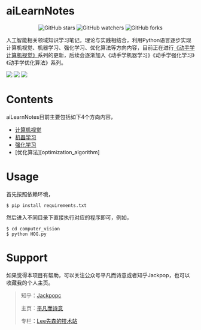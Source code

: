 <h1 align="left">aiLearnNotes</h1>
<p align="center">
    <img alt="GitHub stars" src="https://img.shields.io/github/stars/Jackpopc/aiLearnNotes?style=social">
    <img alt="GitHub watchers" src="https://img.shields.io/github/watchers/Jackpopc/aiLearnNotes?style=social">
    <img alt="GitHub forks" src="https://img.shields.io/github/forks/Jackpopc/aiLearnNotes?style=social">
</p>

人工智能相关领域知识学习笔记，理论与实践相结合，利用Python语言逐步实现计算机视觉、机器学习、强化学习、优化算法等方向内容，目前正在进行[《动手学计算机视觉》](https://jackpopc.github.io/)系列的更新，后续会逐渐加入《动手学机器学习》《动手学强化学习》《动手学优化算法》系列。


<p align="left">
    <img src=https://img.shields.io/badge/python-3.6-blue.svg>
    <img src=https://img.shields.io/badge/vision-v0.1.0-green.svg>
    <img src=https://img.shields.io/badge/tensorflow-1.7.0-orange.svg>
</p>

<h1 align="left">Contents</h1>
aiLearnNotes目前主要包括如下4个方向内容，

- [计算机视觉](./computer_vision)
- [机器学习](./machine_leaning)
- [强化学习](reinforcement_learning)
- [优化算法][optimization_algorithm]

<h1 align="left">Usage</h1>
首先按照依赖环境，

```shell
$ pip install requirements.txt
```

然后进入不同目录下直接执行对应的程序即可，例如，

```shell
$ cd computer_vision
$ python HOG.py
```

<h1 align="left">Support</h1>
如果觉得本项目有帮助，可以关注公众号平凡而诗意或者知乎Jackpop，也可以收藏我的个人主页。

>  知乎：[Jackpopc](https://www.zhihu.com/people/sharetechlee/activities)
>
> 主页：[平凡而诗意](https://jackpopc.github.io/)
>
> 专栏：[Lee先森的技术站](https://zhuanlan.zhihu.com/sharetechlee)